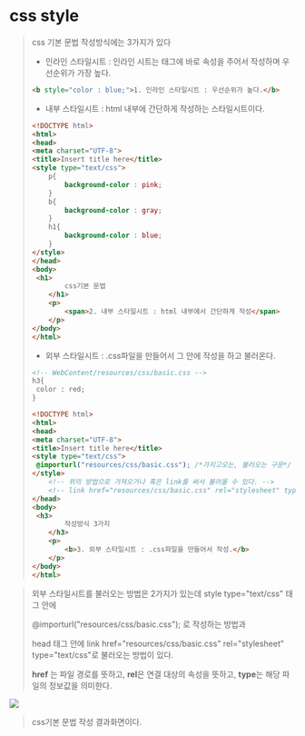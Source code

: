 # css style

>css 기본 문법 작성방식에는 3가지가 있다
>
>- 인라인 스타일시트 : 인라인 시트는 태그에 바로 속성을 주어서 작성하며 우선순위가 가장 높다.
>
>  ```html
>  <b style="color : blue;">1. 인라인 스타일시트 : 우선순위가 높다.</b>
>  ```
>
>  
>
>- 내부 스타일시트 :  html 내부에 간단하게 작성하는 스타일시트이다.
>
>  ```html
>  <!DOCTYPE html>
>  <html>
>  <head>
>  <meta charset="UTF-8">
>  <title>Insert title here</title>
>  <style type="text/css">
>      p{
>          background-color : pink;
>      }
>      b{
>          background-color : gray;
>      }
>      h1{
>          background-color : blue;
>      }
>  </style>
>  </head>
>  <body>
>  	<h1>
>          css기본 문법
>      </h1>
>      <p>
>          <span>2. 내부 스타일시트 : html 내부에서 간단하게 작성</span>
>      </p>
>  </body>
>  </html>
>  ```
>
>  
>
>- 외부 스타일시트 : .css파일을 만들어서 그 안에 작성을 하고 불러온다.
>
>  ```html
>  <!-- WebContent/resources/css/basic.css -->
>  h3{
>  	color : red;
>  }
>  ```
>
>  ```html
>  <!DOCTYPE html>
>  <html>
>  <head>
>  <meta charset="UTF-8">
>  <title>Insert title here</title>
>  <style type="text/css">
>  	@importurl("resources/css/basic.css"); /*가지고오는, 불러오는 구문*/
>  </style>
>      <!-- 위의 방법으로 가져오거나 혹은 link를 써서 불러올 수 있다. -->
>      <!-- link href="resources/css/basic.css" rel="stylesheet" type="text/css"/> -->
>  </head>
>  <body>
>  	<h3>
>          작성방식 3가지
>      </h3>
>      <p>
>          <b>3. 외부 스타일시트 : .css파일을 만들어서 작성.</b>
>      </p>
>  </body>
>  </html>
>  ```

> 외부 스타일시트를 불러오는 방법은 2가지가 있는데 style type="text/css" 태그 안에
>
> @importurl("resources/css/basic.css"); 로 작성하는 방법과
>
> head 태그 안에 link href="resources/css/basic.css" rel="stylesheet" type="text/css"로 불러오는 방법이 있다.
>
> **href** 는 파일 경로를 뜻하고, **rel**은 연결 대상의 속성을 뜻하고, **type**는 해당 파일의 정보값을 의미한다.

![](https://postfiles.pstatic.net/MjAyMDA2MTRfMjM4/MDAxNTkyMDc4NzM2MzY3.soX-H6gRpJli5tbIYm1M3FWbbD6hbgIG0JrgKYUHkDQg.4twywNIIZWkCYRp4wrVbB5o-39J-Rd6Sjsx1aIDPKMkg.PNG.rgusqls/image.png?type=w773)



> css기본 문법 작성 결과화면이다.